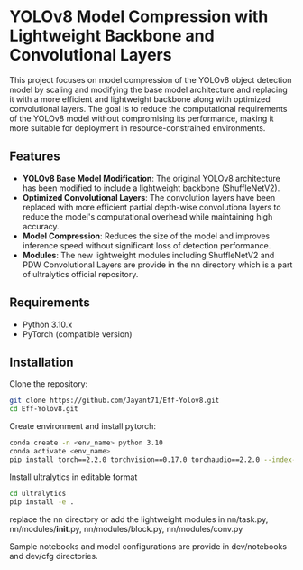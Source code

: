 # YOLOv8 Model Compression with Lightweight Backbone and Convolutional Layers

This project focuses on model compression of the YOLOv8 object detection model by scaling and modifying the base model architecture and replacing it with a more efficient and lightweight backbone along with optimized convolutional layers. The goal is to reduce the computational requirements of the YOLOv8 model without compromising its performance, making it more suitable for deployment in resource-constrained environments.

## Features

- **YOLOv8 Base Model Modification**: The original YOLOv8 architecture has been modified to include a lightweight backbone (ShuffleNetV2).
- **Optimized Convolutional Layers**: The convolution layers have been replaced with more efficient partial depth-wise convolutiona layers to reduce the model's computational overhead while maintaining high accuracy.
- **Model Compression**: Reduces the size of the model and improves inference speed without significant loss of detection performance.
- **Modules**: The new lightweight modules including ShuffleNetV2 and PDW Convolutional Layers are provide in the nn directory which is a part of ultralytics official repository.

## Requirements

- Python 3.10.x
- PyTorch (compatible version)

## Installation

Clone the repository:

```bash
git clone https://github.com/Jayant71/Eff-Yolov8.git
cd Eff-Yolov8.git
```

Create environment and install pytorch:
```bash
conda create -n <env_name> python 3.10
conda activate <env_name>
pip install torch==2.2.0 torchvision==0.17.0 torchaudio==2.2.0 --index-url https://download.pytorch.org/whl/cu121 # https://pytorch.org/get-started/previous-versions/
```

Install ultralytics in editable format
```bash
cd ultralytics
pip install -e .
```
replace the nn directory or add the lightweight modules in nn/task.py, nn/modules/__init__.py, nn/modules/block.py, nn/modules/conv.py

Sample notebooks and model configurations are provide in dev/notebooks and dev/cfg directories.
